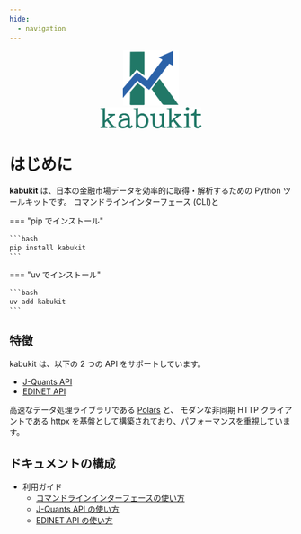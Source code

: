```yaml
---
hide:
  - navigation
---
```


<style>
  .md-typeset h1,
  .md-content__button {
    display: none;
  }
</style>

<p align="center" style="margin-top: 0px; margin-bottom: 0px;">
  <img src="assets/images/logo.svg" width="100px">
</p>

<p align="center" style="margin-top: 0px; margin-bottom: 0px;">
  <img src="assets/images/kabukit.svg" width="180px">
</p>

# はじめに

**kabukit** は、日本の金融市場データを効率的に取得・解析するための Python ツールキットです。
コマンドラインインターフェース (CLI)と

=== "pip でインストール"

    ```bash
    pip install kabukit
    ```

=== "uv でインストール"

    ```bash
    uv add kabukit
    ```

## 特徴

kabukit は、以下の 2 つの API をサポートしています。

- [J-Quants API](https://jpx-jquants.com/)
- [EDINET API](https://disclosure2dl.edinet-fsa.go.jp/guide/static/disclosure/WZEK0110.html)

高速なデータ処理ライブラリである [Polars](https://pola.rs/) と、
モダンな非同期 HTTP クライアントである [httpx](https://www.python-httpx.org/)
を基盤として構築されており、パフォーマンスを重視しています。

## ドキュメントの構成

<!-- このドキュメントは、kabukit の利用方法から、
その背景にある分析コンセプト、データ処理の詳細、
そして具体的な投資分析ワークフローまでを網羅しています。 -->

- 利用ガイド
    - [コマンドラインインターフェースの使い方](guides/cli.md)
    - [J-Quants API の使い方](guides/jquants.md)
    - [EDINET API の使い方](guides/edinet.md)
<!-- - [分析コンセプト](concept/index.md): kabukit の分析哲学と中核となる指標について
- [データレイヤー](data_layer/index.md): データソースの仕様、データ加工・計算ロジックの詳細
- [投資分析ワークフロー](workflow/index.md): kabukit を使った具体的な投資分析の進め方
- [CLIリファレンス](cli_reference.md): コマンドラインインターフェースの詳しい使い方 -->
